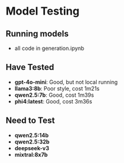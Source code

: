 # Model Testing

## Running models
- all code in generation.ipynb

## Have Tested
- **gpt-4o-mini**: Good, but not local running
- **llama3:8b**: Poor style, cost 1m21s
- **qwen2.5:7b**: Good, cost 1m39s
- **phi4:latest**: Good, cost 3m36s

## Need to Test
- **qwen2.5:14b**
- **qwen2.5:32b**
- **deepseek-v3**
- **mixtral:8x7b**

